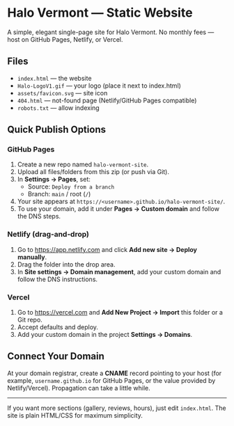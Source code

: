 # Halo Vermont — Static Website

A simple, elegant single-page site for Halo Vermont. No monthly fees — host on GitHub Pages, Netlify, or Vercel.

## Files
- `index.html` — the website
- `Halo-LogoV1.gif` — your logo (place it next to index.html)
- `assets/favicon.svg` — site icon
- `404.html` — not-found page (Netlify/GitHub Pages compatible)
- `robots.txt` — allow indexing

## Quick Publish Options

### GitHub Pages
1. Create a new repo named `halo-vermont-site`.
2. Upload all files/folders from this zip (or push via Git).
3. In **Settings → Pages**, set:
   - Source: `Deploy from a branch`
   - Branch: `main` / root (`/`)
4. Your site appears at `https://<username>.github.io/halo-vermont-site/`.
5. To use your domain, add it under **Pages → Custom domain** and follow the DNS steps.

### Netlify (drag‑and‑drop)
1. Go to https://app.netlify.com and click **Add new site → Deploy manually**.
2. Drag the folder into the drop area.
3. In **Site settings → Domain management**, add your custom domain and follow the DNS instructions.

### Vercel
1. Go to https://vercel.com and **Add New Project → Import** this folder or a Git repo.
2. Accept defaults and deploy.
3. Add your custom domain in the project **Settings → Domains**.

## Connect Your Domain
At your domain registrar, create a **CNAME** record pointing to your host (for example, `username.github.io` for GitHub Pages, or the value provided by Netlify/Vercel). Propagation can take a little while.

---

If you want more sections (gallery, reviews, hours), just edit `index.html`. The site is plain HTML/CSS for maximum simplicity.

